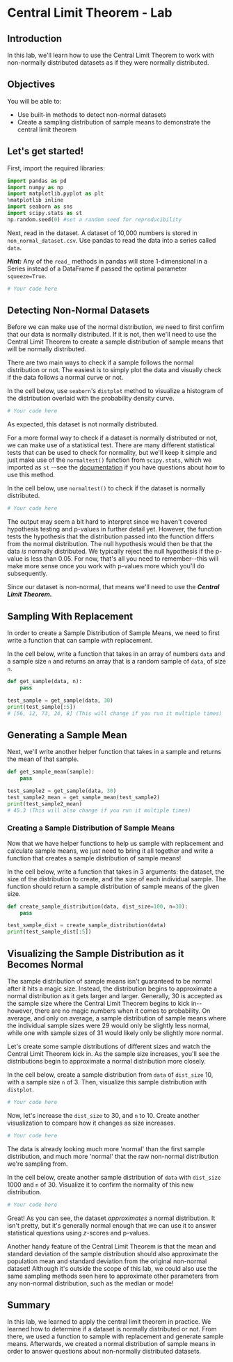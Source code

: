 
# Central Limit Theorem - Lab

## Introduction

In this lab, we'll learn how to use the Central Limit Theorem to work with non-normally distributed datasets as if they were normally distributed.  

## Objectives
You will be able to:
* Use built-in methods to detect non-normal datasets
* Create a sampling distribution of sample means to demonstrate the central limit theorem

## Let's get started!

First, import the required libraries:


```python
import pandas as pd
import numpy as np
import matplotlib.pyplot as plt
%matplotlib inline
import seaborn as sns
import scipy.stats as st
np.random.seed(0) #set a random seed for reproducibility
```

Next, read in the dataset.  A dataset of 10,000 numbers is stored in `non_normal_dataset.csv`. Use pandas to read the data into a series called `data`.

**_Hint:_** Any of the `read_` methods in pandas will store 1-dimensional in a Series instead of a DataFrame if passed the optimal parameter `squeeze=True`.


```python
# Your code here
```

## Detecting Non-Normal Datasets

Before we can make use of the normal distribution, we need to first confirm that our data is normally distributed.  If it is not, then we'll need to use the Central Limit Theorem to create a sample distribution of sample means that will be normally distributed.  

There are two main ways to check if a sample follows the normal distribution or not.  The easiest is to simply plot the data and visually check if the data follows a normal curve or not.  

In the cell below, use `seaborn`'s `distplot` method to visualize a histogram of the distribution overlaid with the probability density curve.  


```python
# Your code here
```

As expected, this dataset is not normally distributed.  

For a more formal way to check if a dataset is normally distributed or not, we can make use of a statistical test.  There are many different statistical tests that can be used to check for normality, but we'll keep it simple and just make use of the `normaltest()` function from `scipy.stats`, which we imported as `st` --see the [documentation](https://docs.scipy.org/doc/scipy/reference/generated/scipy.stats.normaltest.html) if you have questions about how to use this method. 

In the cell below, use `normaltest()` to check if the dataset is normally distributed.  


```python
# Your code here
```

The output may seem a bit hard to interpret since we haven't covered hypothesis testing and p-values in further detail yet.  However, the function tests the hypothesis that the distribution passed into the function differs from the normal distribution. The null hypothesis would then be that the data *is* normally distributed. We typically reject the null hypothesis if the p-value is less than 0.05. For now, that's all you need to remember--this will make more sense once you work with p-values more which you'll do subsequently.  

Since our dataset is non-normal, that means we'll need to use the **_Central Limit Theorem._**

## Sampling With Replacement

In order to create a Sample Distribution of Sample Means, we need to first write a function that can sample *with* replacement.  

In the cell below, write a function that takes in an array of numbers `data` and a sample size `n` and returns an array that is a random sample of `data`, of size `n`.


```python
def get_sample(data, n):
    pass

test_sample = get_sample(data, 30)
print(test_sample[:5]) 
# [56, 12, 73, 24, 8] (This will change if you run it multiple times)
```

## Generating a Sample Mean

Next, we'll write another helper function that takes in a sample and returns the mean of that sample.  


```python
def get_sample_mean(sample):
    pass

test_sample2 = get_sample(data, 30)
test_sample2_mean = get_sample_mean(test_sample2)
print(test_sample2_mean) 
# 45.3 (This will also change if you run it multiple times)
```

### Creating a Sample Distribution of Sample Means

Now that we have helper functions to help us sample with replacement and calculate sample means, we just need to bring it all together and write a function that creates a sample distribution of sample means!

In the cell below, write a function that takes in 3 arguments: the dataset, the size of the distribution to create, and the size of each individual sample. The function should return a sample distribution of sample means of the given size.  


```python
def create_sample_distribution(data, dist_size=100, n=30):
    pass

test_sample_dist = create_sample_distribution(data)
print(test_sample_dist[:5]) 
```

## Visualizing the Sample Distribution as it Becomes Normal

The sample distribution of sample means isn't guaranteed to be normal after it hits a magic size.  Instead, the distribution begins to approximate a normal distribution as it gets larger and larger.  Generally, 30 is accepted as the sample size where the Central Limit Theorem begins to kick in--however, there are no magic numbers when it comes to probability. On average, and only on average, a sample distribution of sample means where the individual sample sizes were 29 would only be slightly less normal, while one with sample sizes of 31 would likely only be slightly more normal.  

Let's create some sample distributions of different sizes and watch the Central Limit Theorem kick in. As the sample size increases, you'll see the distributions begin to approximate a normal distribution more closely.  

In the cell below, create a sample distribution from `data` of `dist_size` 10, with a sample size `n` of 3. Then, visualize this sample distribution with `distplot`.


```python
# Your code here
```

Now, let's increase the `dist_size` to 30, and `n` to 10.  Create another visualization to compare how it changes as size increases.  


```python
# Your code here
```

The data is already looking much more 'normal' than the first sample distribution, and much more 'normal' that the raw non-normal distribution we're sampling from. 

In the cell below, create another sample distribution of `data` with `dist_size` 1000 and `n` of 30.  Visualize it to confirm the normality of this new distribution. 


```python
# Your code here
```

Great! As you can see, the dataset _approximates_ a normal distribution. It isn't pretty, but it's generally normal enough that we can use it to answer statistical questions using $z$-scores and p-values.  

Another handy feature of the Central Limit Theorem is that the mean and standard deviation of the sample distribution should also approximate the population mean and standard deviation from the original non-normal dataset!  Although it's outside the scope of this lab, we could also use the same sampling methods seen here to approximate other parameters from any non-normal distribution, such as the median or mode!

## Summary

In this lab, we learned to apply the central limit theorem in practice. We learned how to determine if a dataset is normally distributed or not. From there, we used a function to sample with replacement and generate sample means. Afterwards, we created a normal distribution of sample means in order to answer questions about non-normally distributed datasets.  
